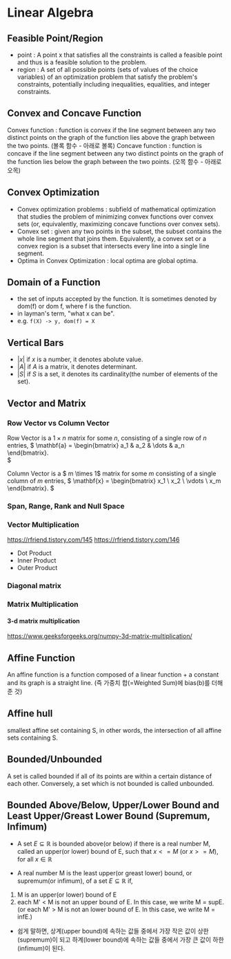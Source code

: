 # Linear Algebra
## Feasible Point/Region
 - point : A point x that satisfies all the constraints is called a feasible point and thus is a feasible solution to the problem. 
 - region : A set of all possible points (sets of values of the choice variables) of an optimization problem that satisfy the problem's constraints, potentially including inequalities, equalities, and integer constraints.
## Convex and Concave Function
Convex function : function is convex if the line segment between any two distinct points on the graph of the function lies above the graph between the two points. (볼록 함수 - 아래로 볼록)
Concave function : function is concave if the line segment between any two distinct points on the graph of the function lies below the graph between the two points. (오목 함수 - 아래로 오목)
## Convex Optimization
- Convex optimization problems : subfield of mathematical optimization that studies the problem of minimizing convex functions over convex sets (or, equivalently, maximizing concave functions over convex sets).
- Convex set : given any two points in the subset, the subset contains the whole line segment that joins them. 
  Equivalently, a convex set or a convex region is a subset that intersects every line into a single line segment.
- Optima in Convex Optimization : local optima are global optima.

## Domain of a Function
- the set of inputs accepted by the function. It is sometimes denoted by dom(f) or dom f,  where f is the function. 
- in layman's term, "what x can be".
- e.g. ``f(X) -> y, dom(f) = X``

## Vertical Bars
- $|x|$ if $x$ is a number, it denotes abolute value.  
- $|A|$  if $A$ is a matrix, it denotes determinant.  
- $|S|$ if $S$ is a set, it denotes its cardinality(the number of elements of the set).

## Vector and Matrix
### Row Vector vs Column Vector
Row Vector is a $1 \times n$ matrix for some $n$, consisting of a single row of $n$ entries,
$
\mathbf{a} = \begin{bmatrix} a_1 & a_2 & \dots & a_n \end{bmatrix}.  
$  

Column Vector is a $ m \times 1$ matrix for some $m$ consisting of a single column of ⁠$m$ entries,
$
\mathbf{x} = \begin{bmatrix} 
x_1 \\ 
x_2 \\ 
\vdots \\ 
x_m 
\end{bmatrix}.
$

### Span, Range, Rank and Null Space
### Vector Multiplication
https://rfriend.tistory.com/145
https://rfriend.tistory.com/146
- Dot Product
- Inner Product
- Outer Product
### Diagonal matrix

### Matrix Multiplication
#### 3-d matrix multiplication
https://www.geeksforgeeks.org/numpy-3d-matrix-multiplication/



## Affine Function
An affine function is a function composed of a linear function + a constant and its graph is a straight line. (즉 가중치 합(=Weighted Sum)에 bias(b)를 더해준 것)
## Affine hull
smallest affine set containing S, in other words, the intersection of all affine sets containing S.

## Bounded/Unbounded
A set is called bounded if all of its points are within a certain distance of each other. 
Conversely, a set which is not bounded is called unbounded. 

## Bounded Above/Below, Upper/Lower Bound and Least Upper/Greast Lower Bound (Supremum, Infimum) 
- A set $E \subseteq \mathbb{R}$ is bounded above(or below) if there is a real number M, called an upper(or lower) bound of E, such that $x <= M$ (or $x >= M$), for all $x \in \mathbb{R}$

- A real number M is the least upper(or greast lower) bound, or supremum(or infimum), of a set  $E \subseteq \mathbb{R}$ if,
1. M is an upper(or lower) bound of E
2. each M' < M is not an upper bound of E. In this case, we write M = supE.  
(or each M' > M is not an lower bound of E. In this case, we write M = infE.)
- 쉽게 말하면, 상계(upper bound)에 속하는 값들 중에서 가장 작은 값이 상한(supremum)이 되고 하계(lower bound)에 속하는 값들 중에서 가장 큰 값이 하한(infimum)이 된다.
 